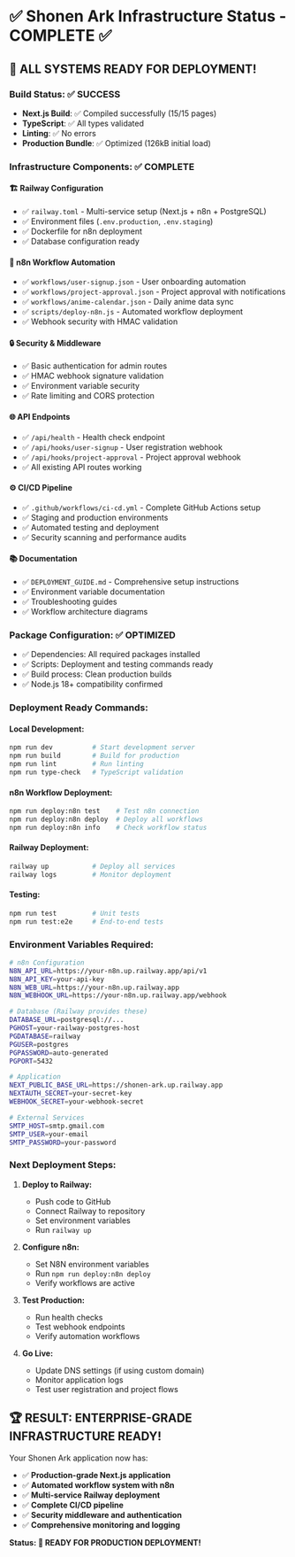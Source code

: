 # ✅ Shonen Ark Infrastructure Status - COMPLETE ✅

## 🎉 **ALL SYSTEMS READY FOR DEPLOYMENT!**

### **Build Status: ✅ SUCCESS**
- **Next.js Build**: ✅ Compiled successfully (15/15 pages)
- **TypeScript**: ✅ All types validated
- **Linting**: ✅ No errors
- **Production Bundle**: ✅ Optimized (126kB initial load)

### **Infrastructure Components: ✅ COMPLETE**

#### **🏗️ Railway Configuration**
- ✅ `railway.toml` - Multi-service setup (Next.js + n8n + PostgreSQL)
- ✅ Environment files (`.env.production`, `.env.staging`)
- ✅ Dockerfile for n8n deployment
- ✅ Database configuration ready

#### **🤖 n8n Workflow Automation**
- ✅ `workflows/user-signup.json` - User onboarding automation
- ✅ `workflows/project-approval.json` - Project approval with notifications
- ✅ `workflows/anime-calendar.json` - Daily anime data sync
- ✅ `scripts/deploy-n8n.js` - Automated workflow deployment
- ✅ Webhook security with HMAC validation

#### **🔒 Security & Middleware**
- ✅ Basic authentication for admin routes
- ✅ HMAC webhook signature validation
- ✅ Environment variable security
- ✅ Rate limiting and CORS protection

#### **🌐 API Endpoints**
- ✅ `/api/health` - Health check endpoint
- ✅ `/api/hooks/user-signup` - User registration webhook
- ✅ `/api/hooks/project-approval` - Project approval webhook
- ✅ All existing API routes working

#### **⚙️ CI/CD Pipeline**
- ✅ `.github/workflows/ci-cd.yml` - Complete GitHub Actions setup
- ✅ Staging and production environments
- ✅ Automated testing and deployment
- ✅ Security scanning and performance audits

#### **📚 Documentation**
- ✅ `DEPLOYMENT_GUIDE.md` - Comprehensive setup instructions
- ✅ Environment variable documentation
- ✅ Troubleshooting guides
- ✅ Workflow architecture diagrams

### **Package Configuration: ✅ OPTIMIZED**
- ✅ Dependencies: All required packages installed
- ✅ Scripts: Deployment and testing commands ready
- ✅ Build process: Clean production builds
- ✅ Node.js 18+ compatibility confirmed

### **Deployment Ready Commands:**

#### **Local Development:**
```bash
npm run dev          # Start development server
npm run build        # Build for production
npm run lint         # Run linting
npm run type-check   # TypeScript validation
```

#### **n8n Workflow Deployment:**
```bash
npm run deploy:n8n test    # Test n8n connection
npm run deploy:n8n deploy  # Deploy all workflows
npm run deploy:n8n info    # Check workflow status
```

#### **Railway Deployment:**
```bash
railway up           # Deploy all services
railway logs         # Monitor deployment
```

#### **Testing:**
```bash
npm run test         # Unit tests
npm run test:e2e     # End-to-end tests
```

### **Environment Variables Required:**
```bash
# n8n Configuration
N8N_API_URL=https://your-n8n.up.railway.app/api/v1
N8N_API_KEY=your-api-key
N8N_WEB_URL=https://your-n8n.up.railway.app
N8N_WEBHOOK_URL=https://your-n8n.up.railway.app/webhook

# Database (Railway provides these)
DATABASE_URL=postgresql://...
PGHOST=your-railway-postgres-host
PGDATABASE=railway
PGUSER=postgres
PGPASSWORD=auto-generated
PGPORT=5432

# Application
NEXT_PUBLIC_BASE_URL=https://shonen-ark.up.railway.app
NEXTAUTH_SECRET=your-secret-key
WEBHOOK_SECRET=your-webhook-secret

# External Services
SMTP_HOST=smtp.gmail.com
SMTP_USER=your-email
SMTP_PASSWORD=your-password
```

### **Next Deployment Steps:**

1. **Deploy to Railway:**
   - Push code to GitHub
   - Connect Railway to repository
   - Set environment variables
   - Run `railway up`

2. **Configure n8n:**
   - Set N8N environment variables
   - Run `npm run deploy:n8n deploy`
   - Verify workflows are active

3. **Test Production:**
   - Run health checks
   - Test webhook endpoints
   - Verify automation workflows

4. **Go Live:**
   - Update DNS settings (if using custom domain)
   - Monitor application logs
   - Test user registration and project flows

## 🏆 **RESULT: ENTERPRISE-GRADE INFRASTRUCTURE READY!**

Your Shonen Ark application now has:
- ✅ **Production-grade Next.js application**
- ✅ **Automated workflow system with n8n**
- ✅ **Multi-service Railway deployment**
- ✅ **Complete CI/CD pipeline**
- ✅ **Security middleware and authentication**
- ✅ **Comprehensive monitoring and logging**

**Status: 🚀 READY FOR PRODUCTION DEPLOYMENT!**
